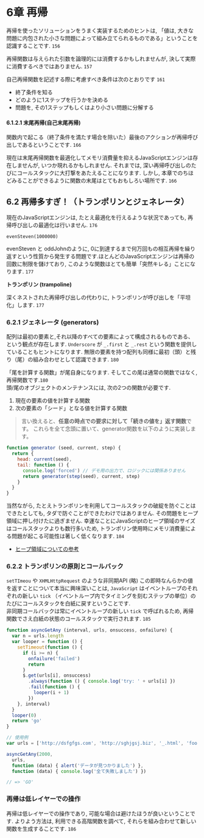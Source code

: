# 6章 再帰 


再帰を使ったソリューションをうまく実装するためのヒントは, 「値は, 大きな問題に内包された小さな問題によって組み立てられるものである」ということを認識することです. `156`  

再帰関数は与えられた引数を論理的には消費するかもしれませんが, 決して実際に消費するべきではありません. `157`  

自己再帰関数を記述する際に考慮すべき条件は次のとおりです `161`  
- 終了条件を知る
- どのように1ステップを行うかを決める
- 問題を, その1ステップもしくはより小さい問題に分解する


#### 6.1.2.1 末尾再帰(自己末尾再帰)

関数内で起こる（終了条件を満たす場合を除いた）最後のアクションが再帰呼び出しであるということです.  `166`

現在は末尾再帰関数を最適化してメモリ消費量を抑えるJavaScriptエンジンは存在しませんが, いつか現れるかもしれません. 
それまでは, 深い再帰呼び出しのたびにコールスタックに大打撃をあたえることになります. 
しかし, 本章でのちほどみることができるように関数の末尾はとてもおもしろい場所です. `166`


## 6.2 再帰多すぎ！（トランポリンとジェネレータ）

現在のJavaScriptエンジンは, たとえ最適化を行えるような状況であっても, 再帰呼び出しの最適化は行いません. `176`

`evenSteven(1000000)`  

evenSteven と oddJohnのように, 0に到達するまで何万回もの相互再帰を繰り返すという性質から発生する問題です.ほとんどのJavaScriptエンジンは再帰の回数に制限を儲けており, このような関数はとても簡単「突然キレる」ことになります. `177`  


__トランポリン (trampoline)__ 

深くネストされた再帰呼び出しの代わりに, トランポリンが呼び出しを「平坦化」します. `177`


### 6.2.1 ジェネレータ (generators)

配列は最初の要素と,それ以降のすべての要素によって構成されるものである、という観点が存在します. `Underscore` が `_.first` と `_.rest` という関数を提供していることもヒントになります. 無限の要素を持つ配列も同様に最初（頭）と残り（尾）の組み合わせとして認識できます. `180`  

「尾を計算する関数」が尾自身になります. そしてこの尾は通常の関数ではなく, 再帰関数です.`180`  
頭/尾のオブジェクトのメンテナンスには, 次の2つの関数が必要です.  

1. 現在の要素の値を計算する関数
2. 次の要素の「シード」となる値を計算する関数

> 言い換えると、**任意の時点での要求に対して「続きの値を」返す関数**です。
> これらを全て念頭に置いて、generator関数を以下のように実装します。

```js
function generator (seed, current, step) {
  return {
    head: current(seed),
    tail: function () {
      console.log('forced') // デモ用の出力で、ロジックには関係ありません
      return generator(step(seed), current, step)
    }
  }
}
```

当然ながら, たとえトランポリンを利用してコールスタックの破綻を防ぐことはできたとしても, タダで防ぐことができたわけではありません. その問題をヒープ領域に押し付けたに過ぎません. 幸運なことにJavaScriptのヒープ領域のサイズはコールスタックよりも数行多いため, トランポリン使用時にメモリ消費量による問題が起こる可能性は著しく低くなります. `184`

- [ヒープ領域についての参考](https://www.ibm.com/developerworks/jp/web/library/wa-jsmemory/)


### 6.2.2 トランポリンの原則とコールバック

`setTImeou` や `XHMLHttpRequest` のような非同期API (略)
この即時なんらかの値を返すことについて本当に興味深いことは,  `JavaScript` はイベントループのそれぞれの新しい `tick` （イベントループ内でタイミングを刻むステップの単位）のたびにコールスタックを白紙に戻すということです.   
非同期コールバックは常にイベントループの新しい `tick` で呼ばれるため, 再帰関数でさえ白紙の状態のコールスタックで実行されます. `185`

```js
function asyncGetAny (interval, urls, onsuccess, onfailure) {
  var n = urls.length
  var looper = function () {
    setTimeout(function () {
      if (i >= n) {
        onfailure('failed')
        return 
      }
      $.get(urls[i], onsuccess)
        .always(function () { console.log('try: ' + urls[i] })
        .fail(function () {
          looper(i + 1)
        })
    }, interval)
  }
  looper(0)
  return 'go'
}
```

```js
// 使用例
var urls = ['http://dsfgfgs.com', 'http://sghjgsj.biz', '_.html', 'foo.txt']

asyncGetAny(2000,
  urls,
  function (data) { alert('データが見つかりました') },
  function (data) { console.log('全て失敗しました') })

// => 'GO'
```

### 再帰は低レイヤーでの操作

再帰は低レイヤーでの操作であり, 可能な場合は避けたほうが良いということです. よりよう方法は, 利用できる高階関数を調べて, それらを組み合わせて新しい関数を生成することです. `186`
